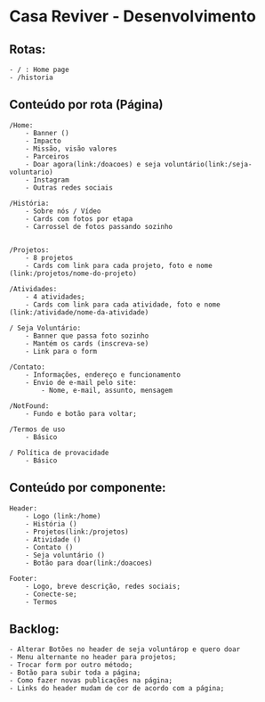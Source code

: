 # Casa Reviver - Desenvolvimento

## Rotas:
    - / : Home page
    - /historia

## Conteúdo por rota (Página)
    /Home:
        - Banner ()
        - Impacto
        - Missão, visão valores
        - Parceiros
        - Doar agora(link:/doacoes) e seja voluntário(link:/seja-voluntario)
        - Instagram
        - Outras redes sociais

    /História:
        - Sobre nós / Vídeo
        - Cards com fotos por etapa
        - Carrossel de fotos passando sozinho


    /Projetos:
        - 8 projetos
        - Cards com link para cada projeto, foto e nome (link:/projetos/nome-do-projeto)

    /Atividades:
        - 4 atividades;
        - Cards com link para cada atividade, foto e nome (link:/atividade/nome-da-atividade)

    / Seja Voluntário:
        - Banner que passa foto sozinho
        - Mantém os cards (inscreva-se)
        - Link para o form

    /Contato:
        - Informações, endereço e funcionamento
        - Envio de e-mail pelo site:
            - Nome, e-mail, assunto, mensagem

    /NotFound: 
        - Fundo e botão para voltar;

    /Termos de uso
        - Básico
    
    / Política de provacidade
        - Básico


## Conteúdo por componente:
    Header:
        - Logo (link:/home)
        - História ()
        - Projetos(link:/projetos)
        - Atividade ()
        - Contato ()
        - Seja voluntário ()
        - Botão para doar(link:/doacoes)

    Footer:
        - Logo, breve descrição, redes sociais;
        - Conecte-se;
        - Termos


## Backlog:
    - Alterar Botões no header de seja voluntárop e quero doar
    - Menu alternante no header para projetos;
    - Trocar form por outro método;
    - Botão para subir toda a página;
    - Como fazer novas publicações na página;
    - Links do header mudam de cor de acordo com a página;

